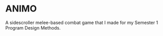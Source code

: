 # ANIMO

A sidescroller melee-based combat game that I made for my Semester 1 Program Design Methods.
